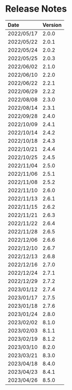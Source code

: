 # Release Notes

| Date        | Version   |
| :----       | :---------|
| 2022/05/17  | 2.0.0     |
| 2022/05/22  | 2.0.1     |
| 2022/05/24  | 2.0.2     |
| 2022/05/25  | 2.0.3     |
| 2022/06/02  | 2.1.0     |
| 2022/06/10  | 2.2.0     |
| 2022/06/22  | 2.2.1     |
| 2022/06/29  | 2.2.2     |
| 2022/08/08  | 2.3.0     |
| 2022/08/14  | 2.3.1     |
| 2022/09/28  | 2.4.0     |
| 2022/10/09  | 2.4.1     |
| 2022/10/14  | 2.4.2     |
| 2022/10/18  | 2.4.3     |
| 2022/10/21  | 2.4.4     |
| 2022/10/25  | 2.4.5     |
| 2022/11/04  | 2.5.0     |
| 2022/11/06  | 2.5.1     |
| 2022/11/08  | 2.5.2     |
| 2022/11/10  | 2.6.0     |
| 2022/11/13  | 2.6.1     |
| 2022/11/15  | 2.6.2     |
| 2022/11/21  | 2.6.3     |
| 2022/11/22  | 2.6.4     |
| 2022/11/28  | 2.6.5     |
| 2022/12/06  | 2.6.6     |
| 2022/12/10  | 2.6.7     |
| 2022/12/13  | 2.6.8     |
| 2022/12/16  | 2.7.0     |
| 2022/12/24  | 2.7.1     |
| 2022/12/29  | 2.7.2     |
| 2023/01/12  | 2.7.4     |
| 2023/01/17  | 2.7.5     |
| 2023/01/18  | 2.7.6     |
| 2023/01/24  | 2.8.0     |
| 2023/02/02  | 8.1.0     |
| 2023/02/03  | 8.1.1     |
| 2023/02/19  | 8.1.2     |
| 2023/03/10  | 8.2.0     |
| 2023/03/21  | 8.3.0     |
| 2023/04/18  | 8.4.0     |
| 2023/04/23  | 8.4.1     |
| 2023/04/26  | 8.5.0     |
